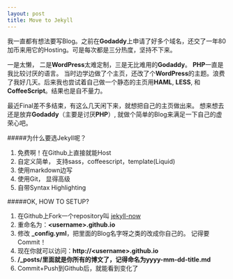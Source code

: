 ```yaml
---
layout: post
title: Move to Jekyll
---
```



我一直都有想法要写Blog。之前在**Godaddy**上申请了好多个域名，还交了一年80加币来用它的Hosting。可是每次都是三分热度，坚持不下来。

一是太懒， 二是**WordPress**太难定制，三是无比难用的**Godaddy**。 **PHP**一直是我比较讨厌的语言。 当时边学边做了个主页，还改了个**WordPress**的主题。浪费了我好几天。后来我也尝试着自己做一个静态的主页用**HAML**, **LESS**, 和**CoffeeScript**。结果也是自不量力。

最近Final差不多结束，有这么几天闲下来，就想把自己的主页做出来。
想来想去还是放弃**Godaddy**（主要是讨厌**PHP**）, 就做个简单的Blog来满足一下自己的虚荣心吧。

#####为什么要选Jekyll呢？
1. 免费啊！在Github上直接就能Host
2. 自定义简单， 支持sass，coffeescript，template(Liquid)
3. 使用markdown边写
4. 使用Git， 显得高级
5. 自带Syntax Highlighting
<!--break-->

#####OK, HOW TO SETUP?

1. 在Github上Fork一个repository叫 [jekyll-now](https://github.com/barryclark/jekyll-now)
2. 重命名为：**\<username\>.github.io**
3. 修改 **_config.yml**，把里面的Blog名字呀之类的改成你自己的。 记得要Commit！
4. 现在你就可以访问：**http://\<username\>.github.io**
5. **/_posts/**里面就是你所有的博文了，记得命名为**yyyy-mm-dd-title.md**
6. Commit+Push到Github后，就能看到变化了



